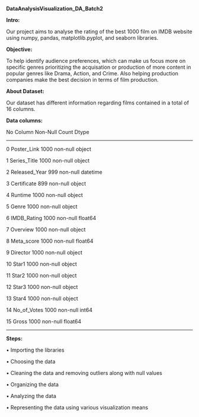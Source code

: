 **DataAnalysisVisualization_DA_Batch2**

**Intro:**

Our project aims to analyse the rating of the best 1000 film on IMDB website using numpy, pandas, matplotlib.pyplot, and seaborn libraries.

**Objective:**

To help identify audience preferences, which can make us focus more on specific genres prioritizing the acquisation or production of more content in popular genres like Drama, Action, and Crime. Also helping production companies make the best decision in terms of film production.

**About Dataset:**

Our dataset has different information regarding films contained in a total of 16 columns.

**Data columns:**

          
 No   Column         Non-Null Count  Dtype         
---  ------         --------------  -----      

 0   Poster_Link    1000 non-null   object        
 
 1   Series_Title   1000 non-null   object        
 
 2   Released_Year  999 non-null    datetime
 
 3   Certificate    899 non-null    object        
 
 4   Runtime        1000 non-null   object        
 
 5   Genre          1000 non-null   object        
 
 6   IMDB_Rating    1000 non-null   float64       
 
 7   Overview       1000 non-null   object        
 
 8   Meta_score     1000 non-null   float64       
 
 9   Director       1000 non-null   object        

 10  Star1          1000 non-null   object        
 
 11  Star2          1000 non-null   object        
 
 12  Star3          1000 non-null   object        
 
 13  Star4          1000 non-null   object        
 
 14  No_of_Votes    1000 non-null   int64         
 
 15  Gross          1000 non-null   float64       

 ---  ------         --------------  -----  

**Steps:**

•	Importing the libraries

•	Choosing the data

•	Cleaning the data and removing outliers along with null values

•	Organizing the data

•	Analyzing the data

•	Representing the data using various visualization means

